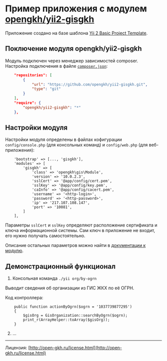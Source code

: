 # Пример приложения с модулем [opengkh/yii2-gisgkh](https://github.com/opengkh/yii2-gisgkh) 

Приложение создано на базе шаблона [Yii 2 Basic Project Template](https://github.com/yiisoft/yii2-app-basic).

## Поключение модуля opengkh/yii2-gisgkh

Модуль подключен через менеджер зависимостей composer. Настройка подключения в файле [`composer.json`](composer.json):

```json
    "repositories": [
        {
            "url": "https://github.com/opengkh/yii2-gisgkh.git",
            "type": "git"
        }
    ],
    "require": {
        "opengkh/yii2-gisgkh": "*"
    },
```

## Настройки модуля

Настройки модуля определены в файлах кофигурации `config/console.php` (для консольных команд) и `config/web.php` (для веб-приложения):
 
```
    'bootstrap' => [..., 'gisgkh'],
    'modules' => [
        'gisgkh' => [
            'class' => 'opengkh\gis\Module',
            'version' => '10.0.2.3',
            'sslCert' => '@app/config/cert.pem',
            'sslKey' => '@app/config/key.pem',
            'caInfo' => '@app/config/cacert.pem',
            'username' => '<http-login>',
            'password' => '<http-password>',
            'ip' => '217.107.108.147',
            'port' => '10081',
        ]
    ],
```

Параметры `sslCert` и `sslKey` определяют расположение сертификата и ключа информационной системы. Сам ключ в приложение не входит, его нужно получать самостоятельно.
 
Описание остальных параметров можно найти в [документации к модулю](https://github.com/opengkh/yii2-gisgkh/blob/master/README.md). 

## Демонстрационный функционал

1. Консольная команда `./yii org/by-ogrn`

Выводит сведения об организации из ГИС ЖКХ по её ОГРН.

Код контроллера:

```
    public function actionByOgrn($ogrn = '1037739877295')
    {
        $gisOrg = GisOrganization::searchByOgrn($ogrn);
        print_r(ArrayHelper::toArray($gisOrg));
    }
```

2. ...

---
 
Лицензия: [http://open-gkh.ru/license.html](http://open-gkh.ru/license.html)